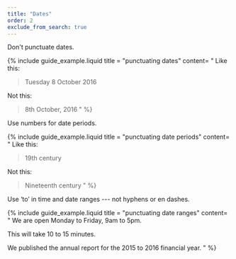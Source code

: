 ```yaml
---
title: "Dates"
order: 2
exclude_from_search: true
---
```


Don't punctuate dates.

{% include guide_example.liquid
  title = "punctuating dates"
  content= "
Like this:

> Tuesday 8 October 2016

Not this:

> 8th October, 2016
"
%}

Use numbers for date periods.

{% include guide_example.liquid
  title = "punctuating date periods"
  content= "
Like this:

> 19th century

Not this:

> Nineteenth century
"
%}

Use ‘to’ in time and date ranges --- not hyphens or en dashes.

{% include guide_example.liquid
  title = "punctuating date ranges"
  content= "
We are open Monday to Friday, 9am to 5pm.

This will take 10 to 15 minutes.

We published the annual report for the 2015 to 2016 financial year.
"
%}
